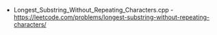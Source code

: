 - Longest_Substring_Without_Repeating_Characters.cpp - https://leetcode.com/problems/longest-substring-without-repeating-characters/
